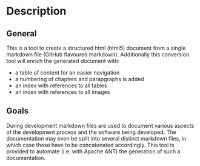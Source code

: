 
# Description


## General

This is a tool to create a structured html (html5) document from a single markdown file
(GitHub flavoured markdown). Additionally this conversion tool will enrich the generated
document with:

* a table of content for an easier navigation
* a numbering of chapters and parapgraphs is added
* an index with references to all tables
* an index with references to all images 


## Goals

During development markdown files are used to document various aspects of the development
process and the software being developed. The documentation may even be split into several
distinct markdown files, in which case these have to be concatenated accordingly. This
tool is provided to automate (i.e. with Apache ANT) the generation of such a documentation.

